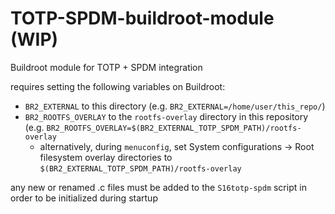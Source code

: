 # TOTP-SPDM-buildroot-module (WIP)
Buildroot module for TOTP + SPDM integration

requires setting the following variables on Buildroot:
- `BR2_EXTERNAL`  to this directory (e.g. `BR2_EXTERNAL=/home/user/this_repo/`)
- `BR2_ROOTFS_OVERLAY` to the `rootfs-overlay` directory in this repository (e.g. `BR2_ROOTFS_OVERLAY=$(BR2_EXTERNAL_TOTP_SPDM_PATH)/rootfs-overlay`
  -  alternatively, during `menuconfig`, set System configurations -> Root filesystem overlay directories to `$(BR2_EXTERNAL_TOTP_SPDM_PATH)/rootfs-overlay`

any new or renamed .c files must be added to the `S16totp-spdm` script in order to be initialized during startup
